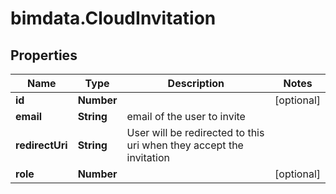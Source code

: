 # bimdata.CloudInvitation

## Properties
Name | Type | Description | Notes
------------ | ------------- | ------------- | -------------
**id** | **Number** |  | [optional] 
**email** | **String** | email of the user to invite | 
**redirectUri** | **String** | User will be redirected to this uri when they accept the invitation | 
**role** | **Number** |  | [optional] 



